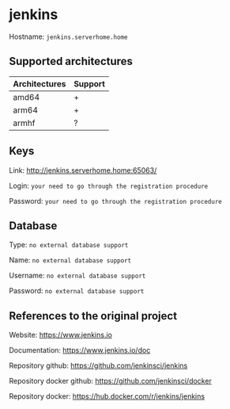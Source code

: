 # jenkins

Hostname: `jenkins.serverhome.home`

## Supported architectures

| Architectures | Support |
| :------------ | :------ |
| amd64         | +       |
| arm64         | +       |
| armhf         | ?       |

## Keys

Link: http://jenkins.serverhome.home:65063/

Login: `your need to go through the registration procedure`

Password: `your need to go through the registration procedure`

## Database

Type: `no external database support`

Name: `no external database support`

Username: `no external database support`

Password: `no external database support`

## References to the original project

Website: https://www.jenkins.io

Documentation: https://www.jenkins.io/doc

Repository github: https://github.com/jenkinsci/jenkins

Repository docker github: https://github.com/jenkinsci/docker

Repository docker: https://hub.docker.com/r/jenkins/jenkins